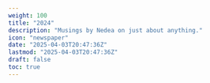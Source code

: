 ```yaml
---
weight: 100
title: "2024"
description: "Musings by Nedea on just about anything."
icon: "newspaper"
date: "2025-04-03T20:47:36Z"
lastmod: "2025-04-03T20:47:36Z"
draft: false
toc: true
---
```

